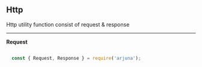 ## Http

Http utility function consist of request & response

---

**Request**
```js

  const { Request, Response } = require('arjuna');


  

```

